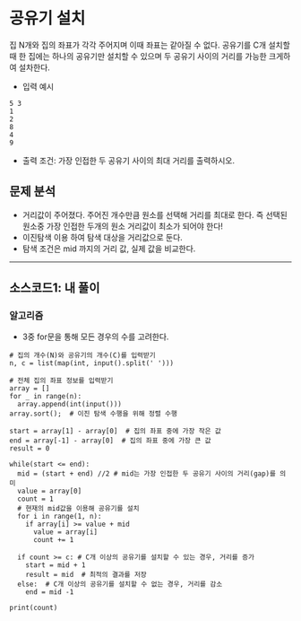# 공유기 설치

집 N개와 집의 좌표가 각각 주어지며 이때 좌표는 같아질 수 없다. 공유기를 C개 설치할 때 한 집에는 하나의 공유기만 설치할 수 있으며 두 공유기 사이의 거리를 가능한 크게하여 설차한다.

* 입력 예시
~~~
5 3
1
2
8
4
9
~~~
* 출력 조건: 가장 인접한 두 공유기 사이의 최대 거리를 출력하시오.

## 문제 분석
* 거리값이 주어졌다. 주어진 개수만큼 원소를 선택해 거리를 최대로 한다. 즉 선택된 원소중 가장 인접한 두개의 원소 거리값이 최소가 되어야 한다!
* 이진탐색 이용 하여 탐색 대상을 거리값으로 둔다.
* 탐색 조건은 mid 까지의 거리 값, 실제 값을 비교한다. 

---

## 소스코드1: 내 풀이

### 알고리즘
* 3중 for문을 통해 모든 경우의 수를 고려한다.

~~~
# 집의 개수(N)와 공유기의 개수(C)를 입력받기
n, c = list(map(int, input().split(' ')))

# 전체 집의 좌표 정보를 입력받기
array = []
for _ in range(n):
  array.append(int(input()))
array.sort();  # 이진 탐색 수행을 위해 정렬 수행

start = array[1] - array[0]  # 집의 좌표 중에 가장 작은 값
end = array[-1] - array[0]  # 집의 좌표 중에 가장 큰 값
result = 0

while(start <= end):
  mid = (start + end) //2 # mid는 가장 인접한 두 공유기 사이의 거리(gap)를 의미
  value = array[0]
  count = 1
  # 현재의 mid값을 이용해 공유기를 설치
  for i in range(1, n):
    if array[i] >= value + mid 
      value = array[i]
      count += 1
  
  if count >= c: # C개 이상의 공유기를 설치할 수 있는 경우, 거리를 증가
    start = mid + 1
    result = mid  # 최적의 결과를 저장
  else:  # C개 이상의 공유기를 설치할 수 없는 경우, 거리를 감소 
    end = mid -1

print(count)

~~~